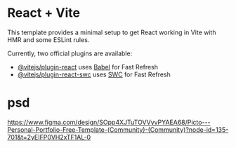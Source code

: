 # React + Vite

This template provides a minimal setup to get React working in Vite with HMR and some ESLint rules.

Currently, two official plugins are available:

- [@vitejs/plugin-react](https://github.com/vitejs/vite-plugin-react/blob/main/packages/plugin-react/README.md) uses [Babel](https://babeljs.io/) for Fast Refresh
- [@vitejs/plugin-react-swc](https://github.com/vitejs/vite-plugin-react-swc) uses [SWC](https://swc.rs/) for Fast Refresh
# psd

https://www.figma.com/design/SOpp4XJTuTOVVyvPYAEA68/Picto---Personal-Portfolio-Free-Template-(Community)-(Community)?node-id=135-701&t=2yEIFP0VH2xTF1AL-0
